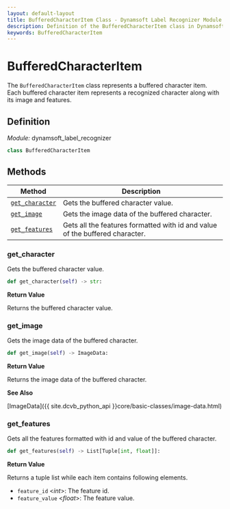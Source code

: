 ```yaml
---
layout: default-layout
title: BufferedCharacterItem Class - Dynamsoft Label Recognizer Module Python Edition API Reference
description: Definition of the BufferedCharacterItem class in Dynamsoft Label Recognizer Module Python Edition.
keywords: BufferedCharacterItem
---
```


# BufferedCharacterItem

The `BufferedCharacterItem` class represents a buffered character item. Each buffered character item represents a recognized character along with its image and features.

## Definition

*Module:* dynamsoft_label_recognizer

```python
class BufferedCharacterItem
```

## Methods

| Method               | Description |
|----------------------|-------------|
| [`get_character`](#get_character) | Gets the buffered character value. |
| [`get_image`](#get_image) | Gets the image data of the buffered character. |
| [`get_features`](#get_features) | Gets all the features formatted with id and value of the buffered character. |

### get_character

Gets the buffered character value.

```python
def get_character(self) -> str:
```

**Return Value**

Returns the buffered character value.

### get_image

Gets the image data of the buffered character.

```python
def get_image(self) -> ImageData:
```

**Return Value**

Returns the image data of the buffered character.

**See Also**

[ImageData]({{ site.dcvb_python_api }}core/basic-classes/image-data.html)

### get_features

Gets all the features formatted with id and value of the buffered character.

```python
def get_features(self) -> List[Tuple[int, float]]:
```

**Return Value**

Returns a tuple list while each item contains following elements.
- `feature_id` <*int*>: The feature id.
- `feature_value` <*float*>: The feature value.


